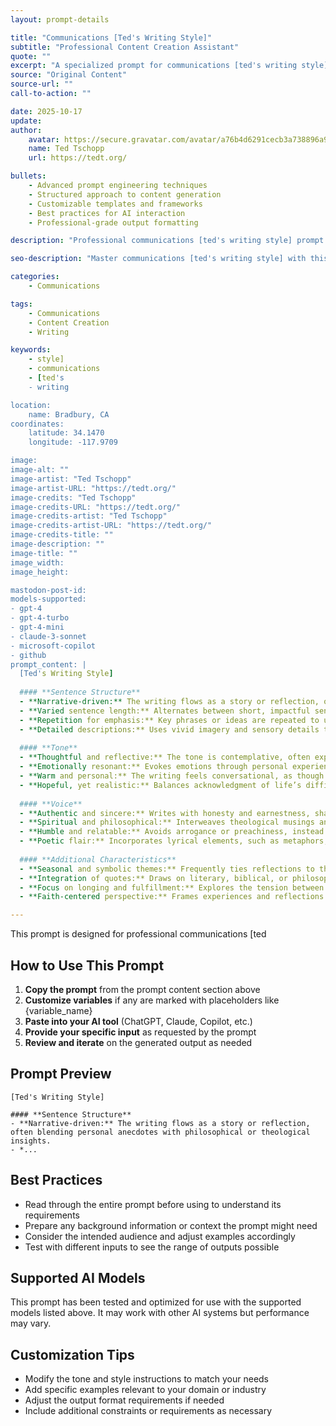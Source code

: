 ```yaml
---
layout: prompt-details

title: "Communications [Ted's Writing Style]"
subtitle: "Professional Content Creation Assistant"
quote: ""
excerpt: "A specialized prompt for communications [ted's writing style] with advanced AI capabilities and structured output formatting."
source: "Original Content"
source-url: ""
call-to-action: ""

date: 2025-10-17
update:
author:
    avatar: https://secure.gravatar.com/avatar/a76b4d6291cecb3a738896a971bfb903?s=512&d=mp&r=g
    name: Ted Tschopp
    url: https://tedt.org/

bullets:
    - Advanced prompt engineering techniques
    - Structured approach to content generation
    - Customizable templates and frameworks
    - Best practices for AI interaction
    - Professional-grade output formatting

description: "Professional communications [ted's writing style] prompt designed for high-quality content generation and structured analysis."

seo-description: "Master communications [ted's writing style] with this comprehensive AI prompt featuring structured templates and best practices."

categories: 
    - Communications

tags: 
    - Communications
    - Content Creation
    - Writing

keywords: 
    - style]
    - communications
    - [ted's
    - writing

location:
    name: Bradbury, CA
coordinates:
    latitude: 34.1470
    longitude: -117.9709

image: 
image-alt: ""
image-artist: "Ted Tschopp"
image-artist-URL: "https://tedt.org/"
image-credits: "Ted Tschopp"
image-credits-URL: "https://tedt.org/"
image-credits-artist: "Ted Tschopp"
image-credits-artist-URL: "https://tedt.org/"
image-credits-title: ""
image-description: ""
image-title: ""
image_width: 
image_height: 

mastodon-post-id:
models-supported:
- gpt-4
- gpt-4-turbo
- gpt-4-mini
- claude-3-sonnet
- microsoft-copilot
- github
prompt_content: |
  [Ted's Writing Style]
  
  #### **Sentence Structure**
  - **Narrative-driven:** The writing flows as a story or reflection, often blending personal anecdotes with philosophical or theological insights.
  - **Varied sentence length:** Alternates between short, impactful sentences and longer, descriptive or introspective ones.
  - **Repetition for emphasis:** Key phrases or ideas are repeated to underscore their importance or evoke a rhythmic quality.
  - **Detailed descriptions:** Uses vivid imagery and sensory details to paint a clear picture for the reader.
  
  #### **Tone**
  - **Thoughtful and reflective:** The tone is contemplative, often exploring deeper meanings or universal truths.
  - **Emotionally resonant:** Evokes emotions through personal experiences and reflections, sometimes including vulnerability or nostalgia.
  - **Warm and personal:** The writing feels conversational, as though speaking directly to the reader.
  - **Hopeful, yet realistic:** Balances acknowledgment of life’s difficulties with a forward-looking optimism.
  
  #### **Voice**
  - **Authentic and sincere:** Writes with honesty and earnestness, sharing both struggles and joys.
  - **Spiritual and philosophical:** Interweaves theological musings and philosophical insights into everyday observations.
  - **Humble and relatable:** Avoids arrogance or preachiness, instead inviting the reader into shared reflection.
  - **Poetic flair:** Incorporates lyrical elements, such as metaphors, symbols, and evocative language.
  
  #### **Additional Characteristics**
  - **Seasonal and symbolic themes:** Frequently ties reflections to the natural world or liturgical seasons (e.g., Advent, Christmas).
  - **Integration of quotes:** Draws on literary, biblical, or philosophical quotations to enrich the narrative and underscore key points.
  - **Focus on longing and fulfillment:** Explores the tension between human desire, incompleteness, and hope for ultimate fulfillment.
  - **Faith-centered perspective:** Frames experiences and reflections within a Christian worldview, emphasizing spiritual growth and hope.

---
```


This prompt is designed for professional communications [ted

## How to Use This Prompt

1. **Copy the prompt** from the prompt content section above
2. **Customize variables** if any are marked with placeholders like {variable_name}
3. **Paste into your AI tool** (ChatGPT, Claude, Copilot, etc.)
4. **Provide your specific input** as requested by the prompt
5. **Review and iterate** on the generated output as needed

## Prompt Preview

```
[Ted's Writing Style]

#### **Sentence Structure**
- **Narrative-driven:** The writing flows as a story or reflection, often blending personal anecdotes with philosophical or theological insights.
- *...
```

## Best Practices

- Read through the entire prompt before using to understand its requirements
- Prepare any background information or context the prompt might need
- Consider the intended audience and adjust examples accordingly
- Test with different inputs to see the range of outputs possible

## Supported AI Models

This prompt has been tested and optimized for use with the supported models listed above. It may work with other AI systems but performance may vary.

## Customization Tips

- Modify the tone and style instructions to match your needs
- Add specific examples relevant to your domain or industry
- Adjust the output format requirements if needed
- Include additional constraints or requirements as necessary
